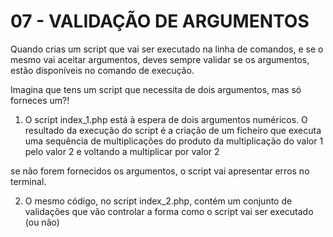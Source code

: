 # 07 - VALIDAÇÃO DE ARGUMENTOS

Quando crias um script que vai ser executado na linha de comandos,
e se o mesmo vai aceitar argumentos, deves sempre validar se os argumentos,
estão disponíveis no comando de execução.

Imagina que tens um script que necessita de dois argumentos, mas só forneces um?!

1. O script index_1.php está à espera de dois argumentos numéricos.
O resultado da execução do script é a criação de um ficheiro que 
executa uma sequência de multiplicações do produto da multiplicação
do valor 1 pelo valor 2 e voltando a multiplicar por valor 2

se não forem fornecidos os argumentos, o script vai apresentar erros no terminal.

2. O mesmo código, no script index_2.php, contém um conjunto de validações que
vão controlar a forma como o script vai ser executado (ou não)